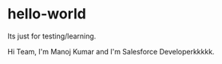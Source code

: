 # hello-world
Its just for testing/learning.

Hi Team,
  I'm Manoj Kumar and I'm Salesforce Developerkkkkk.
